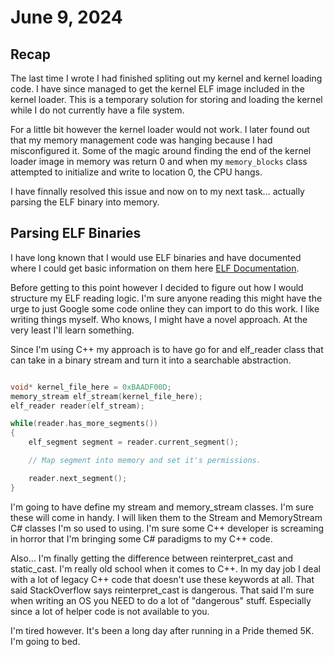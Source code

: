 # June 9, 2024

## Recap

The last time I wrote I had finished spliting out my kernel and kernel loading code. I have since managed to get the kernel ELF image included in the kernel loader.
This is a temporary solution for storing and loading the kernel while I do not currently have a file system.

For a little bit however the kernel loader would not work. I later found out that my memory management code was hanging because I had misconfigured it.
Some of the magic around finding the end of the kernel loader image in memory was return 0 and when my `memory_blocks` class attempted to initialize and write to location 0, the CPU hangs.

I have finnally resolved this issue and now on to my next task... actually parsing the ELF binary into memory.

## Parsing ELF Binaries

I have long known that I would use ELF binaries and have documented where I could get basic information on them here [ELF Documentation](https://wiki.osdev.org/ELF).

Before getting to this point however I decided to figure out how I would structure my ELF reading logic. I'm sure anyone reading this might have the urge to just Google some code online they can import to do this work.
I like writing things myself. Who knows, I might have a novel approach. At the very least I'll learn something.

Since I'm using C++ my approach is to have go for and elf_reader class that can take in a binary stream and turn it into a searchable abstraction.

```cpp

void* kernel_file_here = 0xBAADF00D;
memory_stream elf_stream(kernel_file_here);
elf_reader reader(elf_stream);

while(reader.has_more_segments())
{
    elf_segment segment = reader.current_segment();

    // Map segment into memory and set it's permissions.

    reader.next_segment();
}

```

I'm going to have define my stream and memory_stream classes. I'm sure these will come in handy. I will liken them to the Stream and MemoryStream C# classes I'm so used to using.
I'm sure some C++ developer is screaming in horror that I'm bringing some C# paradigms to my C++ code.

Also... I'm finally getting the difference between reinterpret_cast and static_cast. I'm really old school when it comes to C++. In my day job I deal with a lot of legacy C++ code that doesn't use these keywords at all.
That said StackOverflow says reinterpret_cast is dangerous. That said I'm sure when writing an OS you NEED to do a lot of "dangerous" stuff. Especially since a lot of helper code is not available to you.

I'm tired however. It's been a long day after running in a Pride themed 5K. I'm going to bed.
